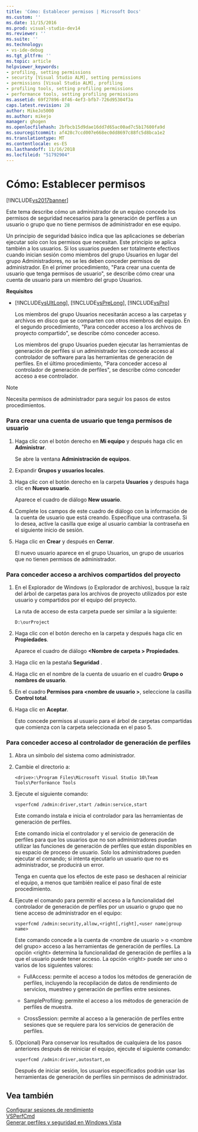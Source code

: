 ```yaml
---
title: 'Cómo: Establecer permisos | Microsoft Docs'
ms.custom: ''
ms.date: 11/15/2016
ms.prod: visual-studio-dev14
ms.reviewer: ''
ms.suite: ''
ms.technology:
- vs-ide-debug
ms.tgt_pltfrm: ''
ms.topic: article
helpviewer_keywords:
- profiling, setting permissions
- security [Visual Studio ALM], setting permissions
- permissions [Visual Studio ALM], profiling
- profiling tools, setting profiling permissions
- performance tools, setting profiling permissions
ms.assetid: 69f27896-8f46-4ef3-bfb7-726d95304f3a
caps.latest.revision: 28
author: MikeJo5000
ms.author: mikejo
manager: ghogen
ms.openlocfilehash: 2bfbcb15d9dae16dd7d65ac00ad7c5b17600fa9d
ms.sourcegitcommit: af428c7ccd007e668ec0dd8697c88fc5d8bca1e2
ms.translationtype: MT
ms.contentlocale: es-ES
ms.lasthandoff: 11/16/2018
ms.locfileid: "51792904"
---
```

# <a name="how-to-set-permissions"></a>Cómo: Establecer permisos
[!INCLUDE[vs2017banner](../includes/vs2017banner.md)]

Este tema describe cómo un administrador de un equipo concede los permisos de seguridad necesarios para la generación de perfiles a un usuario o grupo que no tiene permisos de administrador en ese equipo.  
  
 Un principio de seguridad básico indica que las aplicaciones se deberían ejecutar solo con los permisos que necesitan. Este principio se aplica también a los usuarios. Si los usuarios pueden ser totalmente efectivos cuando inician sesión como miembros del grupo Usuarios en lugar del grupo Administradores, no se les deben conceder permisos de administrador. En el primer procedimiento, "Para crear una cuenta de usuario que tenga permisos de usuario", se describe cómo crear una cuenta de usuario para un miembro del grupo Usuarios.  
  
 **Requisitos**  
  
- [!INCLUDE[vsUltLong](../includes/vsultlong-md.md)], [!INCLUDE[vsPreLong](../includes/vsprelong-md.md)], [!INCLUDE[vsPro](../includes/vspro-md.md)]  
  
  Los miembros del grupo Usuarios necesitarán acceso a las carpetas y archivos en disco que se comparten con otros miembros del equipo. En el segundo procedimiento, "Para conceder acceso a los archivos de proyecto compartido", se describe cómo conceder acceso.  
  
  Los miembros del grupo Usuarios pueden ejecutar las herramientas de generación de perfiles si un administrador les concede acceso al controlador de software para las herramientas de generación de perfiles. En el último procedimiento, "Para conceder acceso al controlador de generación de perfiles", se describe cómo conceder acceso a ese controlador.  
  
> [!NOTE]
>  Necesita permisos de administrador para seguir los pasos de estos procedimientos.  
  
### <a name="to-create-a-user-account-that-has-user-permissions"></a>Para crear una cuenta de usuario que tenga permisos de usuario  
  
1.  Haga clic con el botón derecho en **Mi equipo** y después haga clic en **Administrar**.  
  
     Se abre la ventana **Administración de equipos**.  
  
2.  Expandir **Grupos y usuarios locales**.  
  
3.  Haga clic con el botón derecho en la carpeta **Usuarios** y después haga clic en **Nuevo usuario**.  
  
     Aparece el cuadro de diálogo **New usuario**.  
  
4.  Complete los campos de este cuadro de diálogo con la información de la cuenta de usuario que está creando. Especifique una contraseña. Si lo desea, active la casilla que exige al usuario cambiar la contraseña en el siguiente inicio de sesión.  
  
5.  Haga clic en **Crear** y después en **Cerrar**.  
  
     El nuevo usuario aparece en el grupo Usuarios, un grupo de usuarios que no tienen permisos de administrador.  
  
### <a name="to-grant-access-to-shared-project-files"></a>Para conceder acceso a archivos compartidos del proyecto  
  
1.  En el Explorador de Windows (o Explorador de archivos), busque la raíz del árbol de carpetas para los archivos de proyecto utilizados por este usuario y compartidos por el equipo del proyecto.  
  
     La ruta de acceso de esta carpeta puede ser similar a la siguiente:  
  
    ```  
    D:\ourProject  
    ```  
  
2.  Haga clic con el botón derecho en la carpeta y después haga clic en **Propiedades**.  
  
     Aparece el cuadro de diálogo **\<Nombre de carpeta > Propiedades**.  
  
3.  Haga clic en la pestaña **Seguridad** .  
  
4.  Haga clic en el nombre de la cuenta de usuario en el cuadro **Grupo o nombres de usuario**.  
  
5.  En el cuadro **Permisos para \<nombre de usuario >**, seleccione la casilla **Control total**.  
  
6.  Haga clic en **Aceptar**.  
  
     Esto concede permisos al usuario para el árbol de carpetas compartidas que comienza con la carpeta seleccionada en el paso 5.  
  
### <a name="to-grant-access-to-the-profiling-driver"></a>Para conceder acceso al controlador de generación de perfiles  
  
1. Abra un símbolo del sistema como administrador.  
  
2. Cambie el directorio a:  
  
   ```  
   <drive>:\Program Files\Microsoft Visual Studio 10\Team Tools\Performance Tools  
   ```  
  
3. Ejecute el siguiente comando:  
  
   ```  
   vsperfcmd /admin:driver,start /admin:service,start  
   ```  
  
    Este comando instala e inicia el controlador para las herramientas de generación de perfiles.  
  
    Este comando inicia el controlador y el servicio de generación de perfiles para que los usuarios que no son administradores puedan utilizar las funciones de generación de perfiles que están disponibles en su espacio de proceso de usuario. Solo los administradores pueden ejecutar el comando; si intenta ejecutarlo un usuario que no es administrador, se producirá un error.  
  
    Tenga en cuenta que los efectos de este paso se deshacen al reiniciar el equipo, a menos que también realice el paso final de este procedimiento.  
  
4. Ejecute el comando para permitir el acceso a la funcionalidad del controlador de generación de perfiles por un usuario o grupo que no tiene acceso de administrador en el equipo:  
  
   ```  
   vsperfcmd /admin:security,allow,<right[,right],<user name|group name>  
   ```  
  
    Este comando concede a la cuenta de \<nombre de usuario > o \<nombre del grupo> acceso a las herramientas de generación de perfiles. La opción \<right> determina la funcionalidad de generación de perfiles a la que el usuario puede tener acceso. La opción \<right> puede ser uno o varios de los siguientes valores:  
  
   -   FullAccess: permite el acceso a todos los métodos de generación de perfiles, incluyendo la recopilación de datos de rendimiento de servicios, muestreo y generación de perfiles entre sesiones.  
  
   -   SampleProfiling: permite el acceso a los métodos de generación de perfiles de muestra.  
  
   -   CrossSession: permite al acceso a la generación de perfiles entre sesiones que se requiere para los servicios de generación de perfiles.  
  
5. (Opcional) Para conservar los resultados de cualquiera de los pasos anteriores después de reiniciar el equipo, ejecute el siguiente comando:  
  
   ```  
   vsperfcmd /admin:driver,autostart,on  
   ```  
  
   Después de iniciar sesión, los usuarios especificados podrán usar las herramientas de generación de perfiles sin permisos de administrador.  
  
## <a name="see-also"></a>Vea también  
 [Configurar sesiones de rendimiento](../profiling/configuring-performance-sessions.md)   
 [VSPerfCmd](../profiling/vsperfcmd.md)   
 [Generar perfiles y seguridad en Windows Vista](../profiling/profiling-and-windows-vista-security.md)



